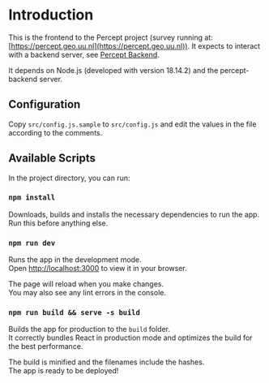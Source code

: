 # Introduction

This is the frontend to the Percept project (survey running at: [https://percept.geo.uu.nl](https://percept.geo.uu.nl)). It expects to interact with a backend server, see [Percept Backend](https://www.github.com/mrd/percept-backend).

It depends on Node.js (developed with version 18.14.2) and the percept-backend server.

## Configuration

Copy `src/config.js.sample` to `src/config.js` and edit the values in the file according to the comments.

## Available Scripts

In the project directory, you can run:

### `npm install`

Downloads, builds and installs the necessary dependencies to run the app. Run this before anything else.

### `npm run dev`

Runs the app in the development mode.\
Open [http://localhost:3000](http://localhost:3000) to view it in your browser.

The page will reload when you make changes.\
You may also see any lint errors in the console.

### `npm run build && serve -s build`

Builds the app for production to the `build` folder.\
It correctly bundles React in production mode and optimizes the build for the best performance.

The build is minified and the filenames include the hashes.\
The app is ready to be deployed!


